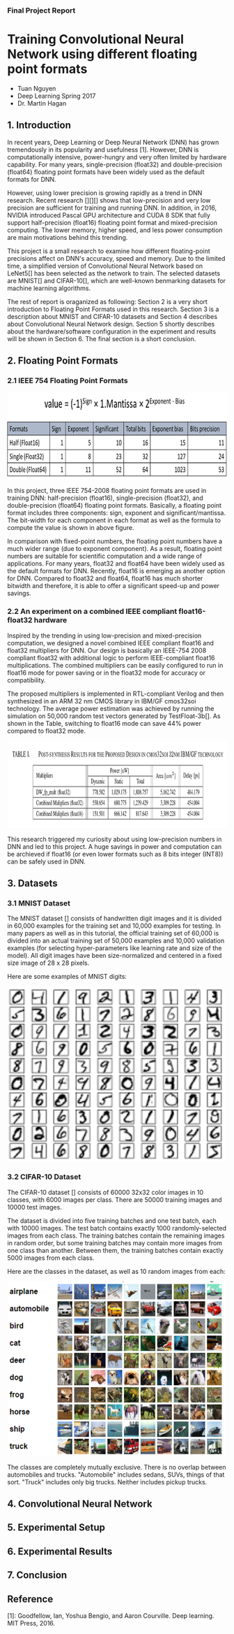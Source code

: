 ### Final Project Report
# Training Convolutional Neural Network using different floating point formats
  * Tuan Nguyen
  * Deep Learning Spring 2017
  * Dr. Martin Hagan
  
## 1. Introduction

In recent years, Deep Learning or Deep Neural Network (DNN) has grown tremendously in its popularity and usefulness [1]. However, DNN is computationally intensive, power-hungry and very often limited by hardware capability. For many years, single-precision (float32) and double-precision (float64) floating point formats have been widely used as the default formats for DNN. 

However, using lower precision is growing rapidly as a trend in DNN research. Recent research [][][] shows that low-precision and very low precision are sufficient for training and running DNN. In addition, in 2016, NVIDIA introduced Pascal GPU architecture and CUDA 8 SDK that fully support half-precision (float16) floating point format and mixed-precision computing. The lower memory, higher speed, and less power consumption are main motivations behind this trending. 

This project is a small research to examine how different floating-point precisions affect on DNN's accuracy, speed and memory. Due to the limited time, a simplified version of Convolutional Neural Network based on LeNet5[] has been selected as the network to train. The selected datasets are MNIST[] and CIFAR-10[], which are well-known benmarking datasets for machine learning algorithms.

The rest of report is oraganized as following: Section 2 is a very short introduction to Floating Point Formats used in this research. Section 3 is a description about MNIST and CIFAR-10 datasets and Section 4 describes about Convolutional Neural Network design. Section 5 shortly describes about the hardware/software configuration in the experiment and results will be shown in Section 6. The final section is a short conclusion.
## 2. Floating Point Formats
### 2.1 IEEE 754 Floating Point Formats

<img src="ieee_fp.png" alt="fp" width="600" height="200"/>

In this project, three IEEE 754-2008 floating point formats are used in training DNN: half-precision (float16), single-precision (float32), and double-precision (float64) floating point formats. Basically, a floating point format includes three components: sign, exponent and significant/mantissa. The bit-width for each component in each format as well as the formula to compute the value is shown in above figure.

In comparison with fixed-point numbers, the floating point numbers have a much wider range (due to exponent component). As a result, floating point numbers are suitable for scientific computation and a wide range of applications. For many years, float32 and float64 have been widely used as the default formats for DNN. Recently, float16 is emerging as another option for DNN. Compared to float32 and float64, float16 has much shorter bitwidth and therefore, it is able to offer a significant speed-up and power savings.

### 2.2 An experiment on a combined IEEE compliant float16-float32 hardware

Inspired by the trending in using low-precision and mixed-precision computation, we designed a novel combined IEEE compliant float16 and float32 multipliers for DNN. Our design is basically an IEEE-754 2008 compliant float32 with additional logic to perform IEEE-compliant float16 multiplications. The combined multipliers can be easily configured to run in float16 mode for power saving or in the float32 mode for accuracy or compatibility. 

The proposed multipliers is implemented in RTL-compliant Verilog and then synthesized in an ARM 32 nm CMOS library in IBM/GF cmos32soi technology. The average power estimation was achieved by running the simulation on 50,000 random test vectors generated by TestFloat-3b[].  As shown in the Table, switching to float16 mode can save 44% power compared to float32 mode.

<img src="fp_cb.png" alt="fp_cb" width="800" height="200"/>

This research triggered my curiosity about using low-precision numbers in DNN and led to this project. A huge savings in power and computation can be archieved if float16 (or even lower formats such as 8 bits integer (INT8)) can be safely used in DNN.

## 3. Datasets

### 3.1 MNIST Dataset

The MNIST dataset [] consists of handwritten digit images and it is divided in 60,000 examples for the training set and 10,000 examples for testing. In many papers as well as in this tutorial, the official training set of 60,000 is divided into an actual training set of 50,000 examples and 10,000 validation examples (for selecting hyper-parameters like learning rate and size of the model). All digit images have been size-normalized and centered in a fixed size image of 28 x 28 pixels. 

Here are some examples of MNIST digits:

<img src="mnist.png" alt="cifar10" width="500" height="400"/>	

### 3.2 CIFAR-10 Dataset
The CIFAR-10 dataset [] consists of 60000 32x32 color images in 10 classes, with 6000 images per class. There are 50000 training images and 10000 test images. 

The dataset is divided into five training batches and one test batch, each with 10000 images. The test batch contains exactly 1000 randomly-selected images from each class. The training batches contain the remaining images in random order, but some training batches may contain more images from one class than another. Between them, the training batches contain exactly 5000 images from each class. 

Here are the classes in the dataset, as well as 10 random images from each:

<img src="cifar10.png" alt="cifar10" width="500" height="400"/>			

The classes are completely mutually exclusive. There is no overlap between automobiles and trucks. "Automobile" includes sedans, SUVs, things of that sort. "Truck" includes only big trucks. Neither includes pickup trucks.

## 4. Convolutional Neural Network

## 5. Experimental Setup


## 6. Experimental Results

## 7. Conclusion

## Reference
[1]: Goodfellow, Ian, Yoshua Bengio, and Aaron Courville. Deep learning. MIT Press, 2016.
